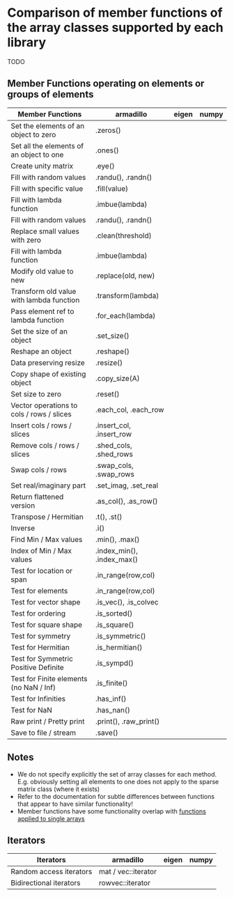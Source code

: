 # Comparison of member functions of the array classes supported by each library

TODO

## Member Functions operating on elements or groups of elements

| Member Functions                          | armadillo            | eigen | numpy |
|-------------------------------------------|----------------------------|-------------|--------------|
| Set the elements of an object to zero     | .zeros()                   |             |              |
| Set all the elements of an object to one  | .ones()                    |             |              |
| Create unity matrix                       | .eye()                     |             |              |
| Fill with random values                   | .randu(), .randn()         |             |              |
| Fill with specific value                  | .fill(value)               |             |              |
| Fill with lambda function                 | .imbue(lambda)             |             |              |
| Fill with random values                   | .randu(), .randn()         |             |              |
| Replace small values with zero            | .clean(threshold)          |             |              |
| Fill with lambda function                 | .imbue(lambda)             |             |              |
| Modify old value to new                   | .replace(old, new)         |             |              |
| Transform old value with lambda function  | .transform(lambda)         |             |              |
| Pass element ref to lambda function       | .for_each(lambda)          |             |              |
| Set the size of an object                 | .set_size()                |             |              |
| Reshape an object                         | .reshape()                 |             |              |
| Data preserving resize                    | .resize()                  |             |              |
| Copy shape of existing object             | .copy_size(A)              |             |              |
| Set size to zero                          | .reset()                   |             |              |
| Vector operations to cols / rows / slices | .each_col, .each_row       |             |              |
| Insert cols / rows / slices               | .insert_col, .insert_row   |             |              |
| Remove cols / rows / slices               | .shed_cols, .shed_rows     |             |              |
| Swap cols / rows                          | .swap_cols, .swap_rows     |             |              |
| Set real/imaginary part                   | .set_imag, .set_real       |             |              |
| Return flattened version                  | .as_col(), .as_row()       |             |              |
| Transpose / Hermitian                     | .t(), .st()                |             |              |
| Inverse                                   | .i()                       |             |              |
| Find Min / Max values                     | .min(), .max()             |             |              |
| Index of Min / Max values                 | .index_min(), .index_max() |             |              |
| Test for location or span                 | .in_range(row,col)         |             |              |
| Test for elements                         | .in_range(row,col)         |             |              |
| Test for vector shape                     | .is_vec(), .is_colvec      |             |              |
| Test for ordering                         | .is_sorted()               |             |              |
| Test for square shape                     | .is_square()               |             |              |
| Test for symmetry                         | .is_symmetric()            |             |              |
| Test for Hermitian                        | .is_hermitian()            |             |              |
| Test for Symmetric Positive Definite      | .is_sympd()                |             |              |
| Test for Finite elements (no NaN / Inf)   | .is_finite()               |             |              |
| Test for Infinities                       | .has_inf()                 |             |              |
| Test for NaN                              | .has_nan()                 |             |              |
| Raw print / Pretty print                  | .print(), .raw_print()     |             |              |
| Save to file / stream                     | .save()                    |             |              |

## Notes

* We do not specify explicitly the set of array classes for each method. E.g. obviously setting all elements to one does
  not apply to the sparse matrix class (where it exists)
* Refer to the documentation for subtle differences between functions that appear to have similar functionality!
* Member functions have some functionality overlap with [functions applied to single arrays](Functions.md)

## Iterators

| Iterators               | armadillo     | eigen | numpy |
| ----------------------- | ------------------- | ----------- | ------------ |
| Random access iterators | mat / vec::iterator |             |              |
| Bidirectional iterators | rowvec::iterator    |             |              |




